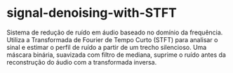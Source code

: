 # signal-denoising-with-STFT
Sistema de redução de ruído em áudio baseado no domínio da frequência. Utiliza a Transformada de Fourier de Tempo Curto (STFT) para analisar o sinal e estimar o perfil de ruído a partir de um trecho silencioso. Uma máscara binária, suavizada com filtro de mediana, suprime o ruído antes da reconstrução do áudio com a transformada inversa.
